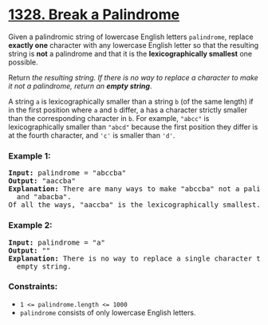 # [1328. Break a Palindrome](https://leetcode.com/problems/break-a-palindrome)

Given a palindromic string of lowercase English letters <code>palindrome</code>, replace <strong>exactly one</strong> character with any lowercase English 
letter so that the resulting string is <strong>not</strong> a palindrome and that it is the <strong>lexicographically smallest</strong> one possible.

Return <em>the resulting string. If there is no way to replace a character to make it not a palindrome, return an <strong>empty string</strong></em>.

A string <code>a</code> is lexicographically smaller than a string <code>b</code> (of the same length) if in the first position where <code>a</code> and <code>b</code> differ, 
a has a character strictly smaller than the corresponding character in <code>b</code>. For example, <code>"abcc"</code> is lexicographically smaller than 
<code>"abcd"</code> because the first position they differ is at the fourth character, and <code>'c'</code> is smaller than <code>'d'</code>.

### **Example 1:**
<pre>
<strong>Input:</strong> palindrome = "abccba"
<strong>Output:</strong> "aaccba"
<strong>Explanation:</strong> There are many ways to make "abccba" not a palindrome, such as "zbccba", "aaccba", 
  and "abacba".
Of all the ways, "aaccba" is the lexicographically smallest.
</pre>
### **Example 2:**
<pre>
<strong>Input:</strong> palindrome = "a"
<strong>Output:</strong> ""
<strong>Explanation:</strong> There is no way to replace a single character to make "a" not a palindrome, so return an 
  empty string.
</pre>
### **Constraints:**

- <code>1 <= palindrome.length <= 1000</code>
- <code>palindrome</code> consists of only lowercase English letters.
